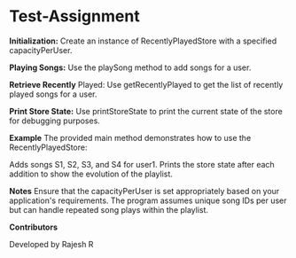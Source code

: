 # Test-Assignment

**Initialization:** Create an instance of RecentlyPlayedStore with a specified capacityPerUser.

**Playing Songs:** Use the playSong method to add songs for a user.

**Retrieve Recently** Played: Use getRecentlyPlayed to get the list of recently played songs for a user.

**Print Store State:** Use printStoreState to print the current state of the store for debugging purposes.

**Example**
The provided main method demonstrates how to use the RecentlyPlayedStore:

Adds songs S1, S2, S3, and S4 for user1.
Prints the store state after each addition to show the evolution of the playlist.

**Notes**
Ensure that the capacityPerUser is set appropriately based on your application's requirements.
The program assumes unique song IDs per user but can handle repeated song plays within the playlist.

**Contributors**

Developed by Rajesh R

